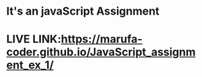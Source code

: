# It's an javaScript Assignment


# LIVE LINK:https://marufa-coder.github.io/JavaScript_assignment_ex_1/